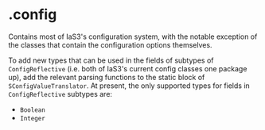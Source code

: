 # .config

Contains most of IaS3's configuration system, with the notable exception of the classes that contain the configuration options themselves.

To add new types that can be used in the fields of subtypes of `ConfigReflective` (i.e. both of IaS3's current config classes one package up), add the relevant parsing functions to the static block of `SConfigValueTranslator`. At present, the only supported types for fields in `ConfigReflective` subtypes are:
* `Boolean`
* `Integer`
